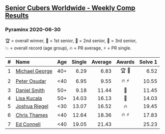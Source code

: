 <style>table {white-space: nowrap;}</style>

## [Senior Cubers Worldwide - Weekly Comp Results](/scw-comp/results/)
### Pyraminx 2020-06-30

<span style="white-space: nowrap;">🏆 = overall winner</span>, <span style="white-space: nowrap;">🥇 = 1st senior</span>, <span style="white-space: nowrap;">🥈 = 2nd senior</span>, <span style="white-space: nowrap;">🥉 = 3rd senior</span>, <span style="white-space: nowrap;">💥 = overall record (age group)</span>, <span style="white-space: nowrap;">🔥 = PR average</span>, <span style="white-space: nowrap;">⚡ = PR single</span>.

| # | Name | Age | Single | Average | Awards | Solve 1 | Solve 2 | Solve 3 | Solve 4 | Solve 5 | Video |
| :--: | :-- | :--: | --: | --: | :--: | --: | --: | --: | --: | --: | :-- |
| 1 | [Michael George](../../persons/michael_george/pyram.md) | 40+ | 6.29 | 6.83 | 🏆 🥇 | 6.52 | 6.29 | 9.26 | 6.64 | 7.32 | [Link](https://www.facebook.com/events/1716512181834525?view=permalink&id=1717720541713689) |
| 2 | [Peter Osudar](../../persons/peter_osudar/pyram.md) | <40 | 6.95 | 9.55 | 🔥 ⚡ | 10.55 | 14.15 | 9.17 | 8.93 | 6.95 | [Link](https://www.facebook.com/events/1716512181834525?view=permalink&id=1716699911815752) |
| 3 | [Daniel Smith](../../persons/daniel_smith/pyram.md) | 50+ | 9.18 | 11.44 | 🥈 | 11.45 | 10.85 | 12.01 | 19.75 | 9.18 | [Link](https://www.facebook.com/events/1716512181834525?view=permalink&id=1721982251287518) |
| 4 | [Lisa Kucala](../../persons/lisa_kucala/pyram.md) | 50+ | 14.03 | 16.13 | 🥉 | 14.03 | 18.00 | 21.37 | 15.84 | 14.54 | [Link](https://www.facebook.com/events/1716512181834525?view=permalink&id=1723076134511463) |
| 5 | [Joshua Riegel](../../persons/joshua_riegel/pyram.md) | <30 | 13.07 | 16.52 | 🔥 | 19.45 | 16.54 | 13.07 | 24.53 | 13.58 | [Link](https://www.facebook.com/events/1716512181834525?view=permalink&id=1720012624817814) |
| 6 | [Chris Thames](../../persons/chris_thames/pyram.md) | <40 | 12.64 | 18.36 | 🔥 ⚡ | 17.83 | 19.76 | 17.49 | 25.40 | 12.64 | [Link](https://www.facebook.com/events/1716512181834525?view=permalink&id=1717048601780883) |
| 7 | [Ed Connell](../../persons/ed_connell/pyram.md) | <40 | 19.05 | 21.43 |  | 25.23 | 22.58 | 19.05 | 21.83 | 19.87 | [Link](https://www.facebook.com/events/1716512181834525?view=permalink&id=1720526044766472) |

<!-- Global site tag (gtag.js) - Google Analytics -->
<script async src="https://www.googletagmanager.com/gtag/js?id=UA-86348435-3"></script>
<script>window.dataLayer = window.dataLayer || []; function gtag() {dataLayer.push(arguments);} gtag('js', new Date()); gtag('config', 'UA-86348435-3');</script>
